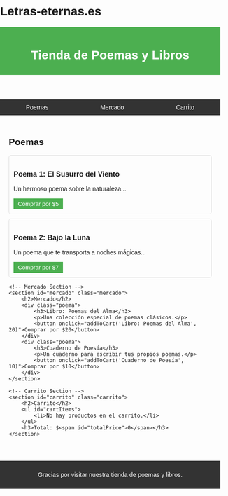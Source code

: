 # Letras-eternas.es<!DOCTYPE html>
<html lang="es">
<head>
    <meta charset="UTF-8">
    <meta name="viewport" content="width=device-width, initial-scale=1.0">
    <title>Tienda de Poemas</title>
    <style>
        body {
            font-family: Arial, sans-serif;
            margin: 0;
            padding: 0;
            box-sizing: border-box;
        }
        header {
            background: #4CAF50;
            color: white;
            padding: 10px 20px;
            text-align: center;
        }
        nav {
            background: #333;
            color: white;
            display: flex;
            justify-content: space-around;
            padding: 10px 0;
        }
        nav a {
            color: white;
            text-decoration: none;
        }
        nav a:hover {
            text-decoration: underline;
        }
        main {
            padding: 20px;
        }
        .poemas, .mercado, .carrito {
            margin-top: 20px;
        }
        .poema {
            border: 1px solid #ddd;
            margin: 10px 0;
            padding: 10px;
            border-radius: 5px;
        }
        .poema button {
            background: #4CAF50;
            color: white;
            border: none;
            padding: 5px 10px;
            cursor: pointer;
        }
        .poema button:hover {
            background: #45a049;
        }
        footer {
            background: #333;
            color: white;
            text-align: center;
            padding: 10px 0;
            margin-top: 20px;
        }
    </style>
</head>
<body>

<header>
    <h1>Tienda de Poemas y Libros</h1>
</header>

<nav>
    <a href="#poemas">Poemas</a>
    <a href="#mercado">Mercado</a>
    <a href="#carrito">Carrito</a>
</nav>

<main>
    <!-- Poemas Section -->
    <section id="poemas" class="poemas">
        <h2>Poemas</h2>
        <div class="poema">
            <h3>Poema 1: El Susurro del Viento</h3>
            <p>Un hermoso poema sobre la naturaleza...</p>
            <button onclick="addToCart('Poema 1', 5)">Comprar por $5</button>
        </div>
        <div class="poema">
            <h3>Poema 2: Bajo la Luna</h3>
            <p>Un poema que te transporta a noches mágicas...</p>
            <button onclick="addToCart('Poema 2', 7)">Comprar por $7</button>
        </div>
    </section>

    <!-- Mercado Section -->
    <section id="mercado" class="mercado">
        <h2>Mercado</h2>
        <div class="poema">
            <h3>Libro: Poemas del Alma</h3>
            <p>Una colección especial de poemas clásicos.</p>
            <button onclick="addToCart('Libro: Poemas del Alma', 20)">Comprar por $20</button>
        </div>
        <div class="poema">
            <h3>Cuaderno de Poesía</h3>
            <p>Un cuaderno para escribir tus propios poemas.</p>
            <button onclick="addToCart('Cuaderno de Poesía', 10)">Comprar por $10</button>
        </div>
    </section>

    <!-- Carrito Section -->
    <section id="carrito" class="carrito">
        <h2>Carrito</h2>
        <ul id="cartItems">
            <li>No hay productos en el carrito.</li>
        </ul>
        <h3>Total: $<span id="totalPrice">0</span></h3>
    </section>
</main>

<footer>
    <p>Gracias por visitar nuestra tienda de poemas y libros.</p>
</footer>

<script>
    const cart = [];
    const cartItemsElement = document.getElementById('cartItems');
    const totalPriceElement = document.getElementById('totalPrice');

    function addToCart(itemName, price) {
        cart.push({ name: itemName, price: price });
        updateCart();
    }

    function updateCart() {
        cartItemsElement.innerHTML = '';
        let total = 0;

        cart.forEach((item, index) => {
            const li = document.createElement('li');
            li.textContent = ${item.name} - $${item.price};
            cartItemsElement.appendChild(li);
            total += item.price;
        });

        if (cart.length === 0) {
            cartItemsElement.innerHTML = '<li>No hay productos en el carrito.</li>';
        }

        totalPriceElement.textContent = total;
    }
</script>

</body>
</html>

